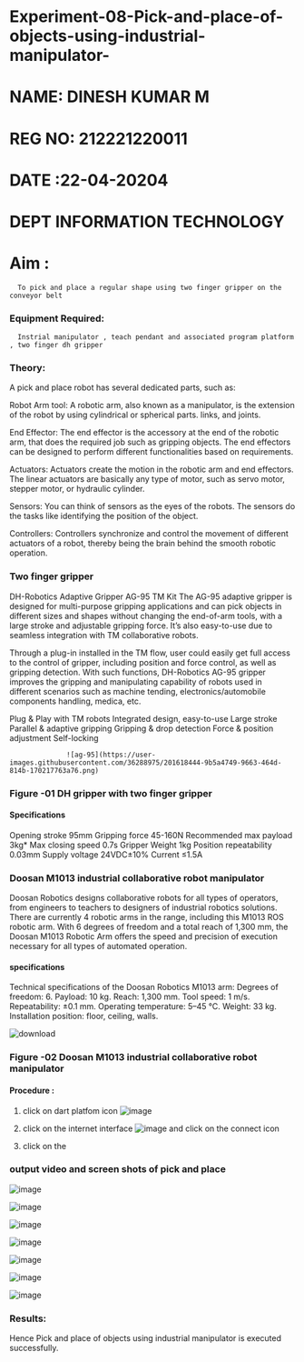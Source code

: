 # Experiment-08-Pick-and-place-of-objects-using-industrial-manipulator-
#  NAME: DINESH KUMAR M
#  REG NO: 212221220011
#  DATE :22-04-20204
#  DEPT INFORMATION TECHNOLOGY

# Aim :
      To pick and place a regular shape using two finger gripper on the conveyor belt 
### Equipment Required: 
      Instrial manipulator , teach pendant and associated program platform , two finger dh gripper 
      
### Theory: 

A pick and place robot has several dedicated parts, such as:

Robot Arm tool: A robotic arm, also known as a manipulator, is the extension of the robot by using cylindrical or spherical parts. links, and joints.

End Effector: The end effector is the accessory at the end of the robotic arm, that does the required job such as gripping objects. The end effectors can be designed to perform different functionalities based on requirements.

Actuators: Actuators create the motion in the robotic arm and end effectors. The linear actuators are basically any type of motor, such as servo motor, stepper motor, or hydraulic cylinder.

Sensors: You can think of sensors as the eyes of the robots. The sensors do the tasks like identifying the position of the object.

Controllers: Controllers synchronize and control the movement of different actuators of a robot, thereby being the brain behind the smooth robotic operation.


### Two finger gripper 

DH-Robotics
Adaptive Gripper AG-95 TM Kit
The AG-95 adaptive gripper is designed for multi-purpose gripping applications and can pick objects in different sizes and shapes without changing the end-of-arm tools, with a large stroke and adjustable gripping force. It’s also easy-to-use due to seamless integration with TM collaborative robots.

Through a plug-in installed in the TM flow, user could easily get full access to the control of gripper, including position and force control, as well as gripping detection. With such functions, DH-Robotics AG-95 gripper improves the gripping and manipulating capability of robots used in different scenarios such as machine tending, electronics/automobile components handling, medica, etc.

Plug & Play with TM robots
Integrated design, easy-to-use
Large stroke
Parallel & adaptive gripping
Gripping & drop detection
Force & position adjustment
Self-locking

                  ![ag-95](https://user-images.githubusercontent.com/36288975/201618444-9b5a4749-9663-464d-814b-170217763a76.png)
### Figure -01 DH gripper with two finger gripper 

#### Specifications

Opening stroke	95mm
Gripping force 	45-160N
Recommended max payload	3kg*
Max closing speed	0.7s
Gripper Weight	1kg
Position repeatability	0.03mm
Supply voltage	24VDC±10%
Current	≤1.5A



### Doosan M1013 industrial collaborative robot manipulator 
Doosan Robotics designs collaborative robots for all types of operators, from engineers to teachers to designers of industrial robotics solutions. There are currently 4 robotic arms in the range, including this M1013 ROS robotic arm. With 6 degrees of freedom and a total reach of 1,300 mm, the Doosan M1013 Robotic Arm offers the speed and precision of execution necessary for all types of automated operation.

#### specifications 
Technical specifications of the Doosan Robotics M1013 arm:
Degrees of freedom: 6.
Payload: 10 kg.
Reach: 1,300 mm.
Tool speed: 1 m/s.
Repeatability: ±0.1 mm.
Operating temperature: 5–45 °C.
Weight: 33 kg.
Installation position: floor, ceiling, walls.



![download](https://user-images.githubusercontent.com/36288975/201624230-89cc83ff-cecd-49ea-84c6-c67066e9d157.jpg)

### Figure -02 Doosan M1013 industrial collaborative robot manipulator 

#### Procedure : 

1. click on dart platfom icon ![image](https://user-images.githubusercontent.com/36288975/201621038-f1248586-5c20-40fd-8a74-68c7d8b44939.png)
2. click on the internet interface 
![image](https://user-images.githubusercontent.com/36288975/201621235-3b8b46a9-3c19-4207-9ea2-6a7954eb6135.png)
and click on the connect icon 

3. click on the 

### output video and screen shots of pick and place 
![image](https://github.com/varundevraj212221080086/Experiment-08-Pick-and-place-of-objects-using-industrial-manipulator-/assets/161024553/3af2f1a2-7b03-4418-8301-b02a1579caf9)


![image](https://github.com/varundevraj212221080086/Experiment-08-Pick-and-place-of-objects-using-industrial-manipulator-/assets/161024553/78a60926-291c-47e4-b64b-930ff5e00b0b)



![image](https://github.com/varundevraj212221080086/Experiment-08-Pick-and-place-of-objects-using-industrial-manipulator-/assets/161024553/c697ee98-d58f-4a8e-8b50-7facefcd3444)



![image](https://github.com/varundevraj212221080086/Experiment-08-Pick-and-place-of-objects-using-industrial-manipulator-/assets/161024553/fba3e2ec-4a9d-4add-a382-eeb5b6343eb6)


![image](https://github.com/varundevraj212221080086/Experiment-08-Pick-and-place-of-objects-using-industrial-manipulator-/assets/161024553/5e5f9a25-fb21-494c-9521-39dfb41e0cc8)

![image](https://github.com/varundevraj212221080086/Experiment-08-Pick-and-place-of-objects-using-industrial-manipulator-/assets/161024553/e8edcfb7-2915-4c3b-8040-4d3c9acd51df)


![image](https://github.com/varundevraj212221080086/Experiment-08-Pick-and-place-of-objects-using-industrial-manipulator-/assets/161024553/027566ae-5853-43c3-a987-287ee29aaad3)












### Results: 

Hence Pick and place of objects using industrial manipulator is executed successfully.
